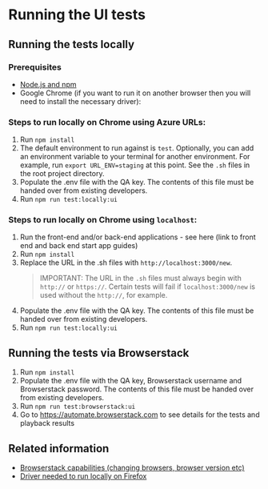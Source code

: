 # Running the UI tests

## Running the tests locally

### Prerequisites

- [Node.js and npm](https://nodejs.org)
- Google Chrome (if you want to run it on another browser then you will need to install the necessary driver):

### Steps to run locally on Chrome using Azure URLs:

1.  Run `npm install`
2.  The default environment to run against is `test`. Optionally, you can add an environment variable to your terminal for another environment. For example, run `export URL_ENV=staging` at this point. See the `.sh` files in the root project directory.
3.  Populate the .env file with the QA key. The contents of this file must be handed over from existing developers.
4.  Run `npm run test:locally:ui`

### Steps to run locally on Chrome using `localhost`:

1. Run the front-end and/or back-end applications - see here (link to front end and back end start app guides)
2. Run `npm install`
3. Replace the URL in the .sh files with `http://localhost:3000/new`.
   > IMPORTANT: The URL in the `.sh` files must always begin with `http://` or `https://`. Certain tests will fail if `localhost:3000/new` is used without the `http://`, for example.
4. Populate the .env file with the QA key. The contents of this file must be handed over from existing developers.
5. Run `npm run test:locally:ui`

## Running the tests via Browserstack

1. Run `npm install`
2. Populate the .env file with the QA key, Browserstack username and Browserstack password. The contents of this file must be handed over from existing developers.
3. Run `npm run test:browserstack:ui`
4. Go to https://automate.browserstack.com to see details for the tests and playback results

## Related information

- [Browserstack capabilities (changing browsers, browser version etc)](https://www.browserstack.com/automate/capabilities)
- [Driver needed to run locally on Firefox](https://www.npmjs.com/package/geckodriver)
